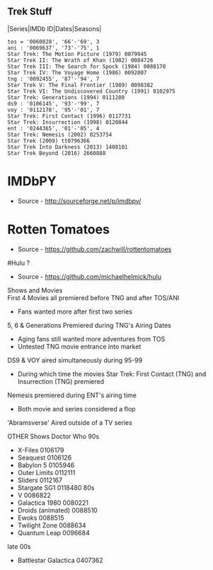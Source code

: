 ## Trek Stuff

|Series|IMDb ID|Dates|Seasons|
```
tos = '0060028', '66'-'69', 3
ani : '0069637', '73'-'75', 1
Star Trek: The Motion Picture (1979) 0079945
Star Trek II: The Wrath of Khan (1982) 0084726
Star Trek III: The Search for Spock (1984) 0088170
Star Trek IV: The Voyage Home (1986) 0092007
tng : '0092455', '87'-'94', 7
Star Trek V: The Final Frontier (1989) 0098382
Star Trek VI: The Undiscovered Country (1991) 0102975
Star Trek: Generations (1994) 0111280
ds9 : '0106145', '93'-'99', 7
voy : '0112178', '95'-'01', 7
Star Trek: First Contact (1996) 0117731
Star Trek: Insurrection (1998) 0120844
ent : '0244365', '01'-'05', 4
Star Trek: Nemesis (2002) 0253754
Star Trek (2009) tt0796366
Star Trek Into Darkness (2013) 1408101
Star Trek Beyond (2016) 2660888
```
# IMDbPY  
- Source - http://sourceforge.net/p/imdbpy/  

# Rotten Tomatoes
- Source - https://github.com/zachwill/rottentomatoes  

#Hulu ?
- Source - https://github.com/michaelhelmick/hulu

Shows and Movies  
First 4 Movies all premiered before TNG and after TOS/ANI   
  - Fans wanted more after first two series  

5, 6 & Generations Premiered during TNG's Airing Dates  
  - Aging fans still wanted more adventures from TOS  
  - Untested TNG movie entrance into market   

DS9 & VOY aired simultaneously during 95-99  
  - During which time the movies Star Trek: First Contact (TNG) and Insurrection (TNG) premiered  

Nemesis premiered during ENT's airing time  
  - Both movie and series considered a flop  

'Abramsverse' Aired outside of a TV series  


OTHER Shows
Doctor Who
90s
- X-Files 0106179
- Seaquest 0106126
- Babylon 5 0105946
- Outer Limits 0112111
- Sliders 0112167
- Stargate SG1 0118480
80s
- V 0086822
- Galactica 1980 0080221
- Droids (animated) 0088510
- Ewoks 0088515
- Twilight Zone 0088634
- Quantum Leap 0096684


late 00s
- Battlestar Galactica 0407362
